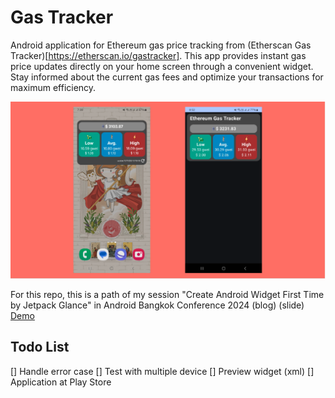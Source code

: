 # Gas Tracker
Android application for Ethereum gas price tracking from (Etherscan Gas Tracker)[https://etherscan.io/gastracker]. This app provides instant gas price updates directly on your home screen through a convenient widget. Stay informed about the current gas fees and optimize your transactions for maximum efficiency.

<img src="/readme/gas-tracker-app-and-widget.png" width="750">

For this repo, this is a path of my session "Create Android Widget First Time by Jetpack Glance" in Android Bangkok Conference 2024
(blog)
(slide)
[Demo](https://youtube.com/shorts/8GNbk6ysZbE)

## Todo List
[] Handle error case
[] Test with multiple device
[] Preview widget (xml)
[] Application at Play Store